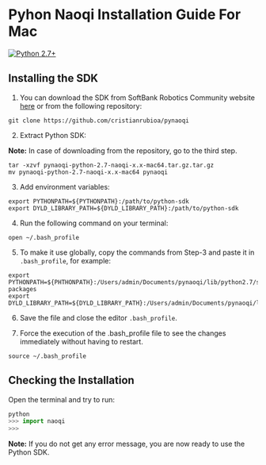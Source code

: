 # Pyhon Naoqi Installation Guide For Mac

<div align="left">

<a href="https://www.python.org/downloads/"><img alt="Python 2.7+" src="https://img.shields.io/badge/python-2.7+-yellow.svg" /></a>


## Installing the SDK

1. You can download the SDK from SoftBank Robotics Community website [here](https://community.aldebaran.com/en/resources/software/language/en-gb/field_software_type/sdk/robot/nao-2) or from the following repository:

```
git clone https://github.com/cristianrubioa/pynaoqi
```


2. Extract Python SDK: 

**Note:** In case of downloading from the repository, go to the third step.

```
tar -xzvf pynaoqi-python-2.7-naoqi-x.x-mac64.tar.gz.tar.gz
mv pynaoqi-python-2.7-naoqi-x.x-mac64 pynaoqi	
```


3. Add environment variables:

```
export PYTHONPATH=${PYTHONPATH}:/path/to/python-sdk
export DYLD_LIBRARY_PATH=${DYLD_LIBRARY_PATH}:/path/to/python-sdk
```

4. Run the following command on your terminal:

``` 
open ~/.bash_profile 
```

5. To make it use globally, copy the commands from Step-3 and paste it in ```.bash_profile```, for example: 

```
export PYTHONPATH=${PHTHONPATH}:/Users/admin/Documents/pynaoqi/lib/python2.7/site-packages
export DYLD_LIBRARY_PATH=${DYLD_LIBRARY_PATH}:/Users/admin/Documents/pynaoqi/lib
```


6. Save the file and close the editor ```.bash_profile```.

7. Force the execution of the .bash_profile file to see the changes immediately without having to restart.

``` 
source ~/.bash_profile 
```


## Checking the Installation

Open the terminal and try to run:

```python
python
>>> import naoqi
>>>
```
**Note:** If you do not get any error message, you are now ready to use the Python SDK.
